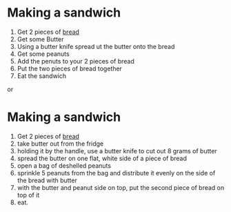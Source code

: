 # Making a sandwich

1. Get 2 pieces of [bread](making_bread.md)  
2. Get some Butter  
3. Using a butter knife spread ut the butter onto the bread
4. Get some peanuts
5. Add the penuts to your 2 pieces of bread   
6. Put the two pieces of bread together
7. Eat the sandwich 

or

# Making a sandwich

1. Get 2 pieces of [bread](making_bread.md)
2. take butter out from the fridge
3. holding it by the handle, use a butter knife to cut out 8 grams of butter
4. spread the butter on one flat, white side of a piece of bread
5. open a bag of deshelled peanuts
6. sprinkle 5 peanuts from the bag and distribute it evenly on the side of the bread with butter
7. with the butter and peanut side on top, put the second piece of bread on top of it
8. eat.

